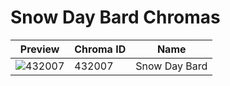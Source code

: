 # Snow Day Bard Chromas



| Preview | Chroma ID | Name |
|---------|-----------|------|
| ![432007](https://raw.communitydragon.org/latest/plugins/rcp-be-lol-game-data/global/default/v1/champion-chroma-images/432/432007.png) | 432007 | Snow Day Bard |